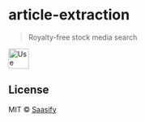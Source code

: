 # article-extraction

> Royalty-free stock media search

<a href="https://dev_article-extraction_47b08cde.saasify.sh">
  <img
    src="https://badges.saasify.sh"
    height="40"
    alt="Use Hosted API"
  />
</a>

## License

MIT © [Saasify](https://saasify.sh)
